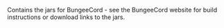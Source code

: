 Contains the jars for BungeeCord - see the BungeeCord website for build instructions or download links to the jars.

